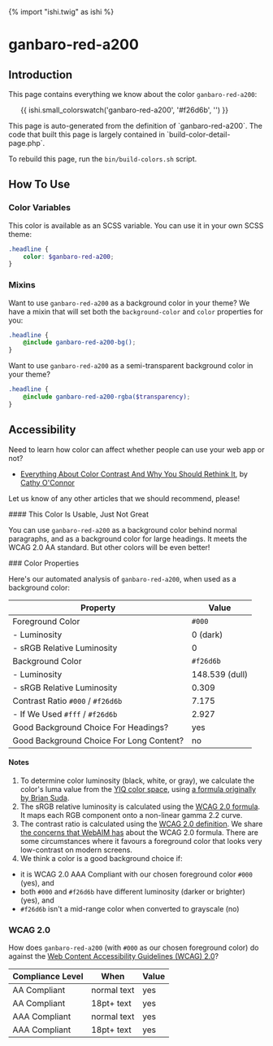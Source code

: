 {% import "ishi.twig" as ishi %}
# ganbaro-red-a200

## Introduction

This page contains everything we know about the color `ganbaro-red-a200`:

<div class="grid">
    <div class="cell">
        <div class="swatch">
            <ul>
                {{ ishi.small_colorswatch('ganbaro-red-a200', '#f26d6b', '') }}
            </ul>
        </div>
    </div>
</div>

<div class="callout attention" markdown="1">
This page is auto-generated from the definition of `ganbaro-red-a200`. The code that built this page is largely contained in `build-color-detail-page.php`.

To rebuild this page, run the `bin/build-colors.sh` script.
</div>

## How To Use

### Color Variables

This color is available as an SCSS variable. You can use it in your own SCSS theme:

```scss
.headline {
    color: $ganbaro-red-a200;
}
```

### Mixins

Want to use `ganbaro-red-a200` as a background color in your theme? We have a mixin that will set both the `background-color` and `color` properties for you:

```scss
.headline {
    @include ganbaro-red-a200-bg();
}
```

Want to use `ganbaro-red-a200` as a semi-transparent background color in your theme?

```scss
.headline {
    @include ganbaro-red-a200-rgba($transparency);
}
```

## Accessibility

Need to learn how color can affect whether people can use your web app or not?

* [Everything About Color Contrast And Why You Should Rethink It](https://www.smashingmagazine.com/2014/10/color-contrast-tips-and-tools-for-accessibility/), by [Cathy O'Connor](http://www.twitter.com/cagocon)

Let us know of any other articles that we should recommend, please!
<div class="callout warning" markdown="1">
#### This Color Is Usable, Just Not Great

You can use `ganbaro-red-a200` as a background color behind normal paragraphs, and as a background color for large headings. It meets the WCAG 2.0 AA standard. But other colors will be even better!
</div>
### Color Properties

Here's our automated analysis of `ganbaro-red-a200`, when used as a background color:

Property | Value
---------|------
Foreground Color | `#000`
- Luminosity | 0 (dark)
- sRGB Relative Luminosity | 0
Background Color | `#f26d6b`
- Luminosity | 148.539 (dull)
- sRGB Relative Luminosity | 0.309
Contrast Ratio `#000` / `#f26d6b` | 7.175
- If We Used `#fff` / `#f26d6b` | 2.927
Good Background Choice For Headings? | yes
Good Background Choice For Long Content? | no

#### Notes

1. To determine color luminosity (black, white, or gray), we calculate the color's luma value from the [YIQ color space](https://en.wikipedia.org/wiki/YIQ), using [a formula originally by Brian Suda](https://24ways.org/2010/calculating-color-contrast/).
1. The sRGB relative luminosity is calculated using the [WCAG 2.0 formula](https://www.w3.org/TR/WCAG20/#relativeluminancedef). It maps each RGB component onto a non-linear gamma 2.2 curve.
1. The contrast ratio is calculated using the [WCAG 2.0 definition](https://www.w3.org/TR/2008/REC-WCAG20-20081211/#contrast-ratiodef). We share [the concerns that WebAIM has](http://webaim.org/blog/wcag-2-1-feedback/) about the WCAG 2.0 formula. There are some circumstances where it favours a foreground color that looks very low-contrast on modern screens.
1. We think a color is a good background choice if:
  - it is WCAG 2.0 AAA Compliant with our chosen foreground color `#000` (yes), and
  - both `#000` and `#f26d6b` have different luminosity (darker or brighter) (yes), and
  - `#f26d6b` isn't a mid-range color when converted to grayscale (no)

### WCAG 2.0

How does `ganbaro-red-a200` (with `#000` as our chosen foreground color) do against the [Web Content Accessibility Guidelines (WCAG) 2.0](https://www.w3.org/TR/WCAG20/)?

Compliance Level | When | Value
-----------------|------|------
AA Compliant | normal text | yes
AA Compliant | 18pt+ text | yes
AAA Compliant | normal text | yes
AAA Compliant | 18pt+ text | yes